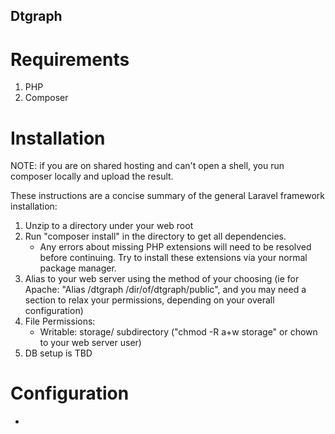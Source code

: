 Dtgraph
-----

# Requirements
1. PHP
1. Composer

# Installation

NOTE: if you are on shared hosting and can't open a shell, you run composer locally and upload the result.

These instructions are a concise summary of the general Laravel framework installation:

1. Unzip to a directory under your web root
1. Run "composer install" in the directory to get all dependencies.
   * Any errors about missing PHP extensions will need to be resolved before continuing.  Try to install these extensions via your normal package manager.
1. Alias to your web server using the method of your choosing (ie for Apache: "Alias /dtgraph /dir/of/dtgraph/public", and you may need a <Directory> section to relax your permissions, depending on your overall configuration)
1. File Permissions:
   * Writable: storage/ subdirectory ("chmod -R a+w storage" or chown to your web server user)
1. DB setup is TBD


# Configuration

*
